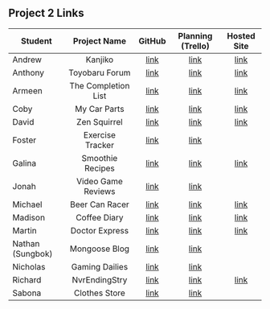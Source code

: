 ## Project 2 Links

| Student | Project Name | GitHub | Planning (Trello) | Hosted Site |
|---|:---:|:---:|:---:|:---:|
| Andrew | Kanjiko | [link](https://github.com/parke415/kanjiko) | [link](https://trello.com/b/qMRaUG0T/kanjiko) | [link](https://kanjiko.herokuapp.com/) |
| Anthony | Toyobaru Forum | [link](https://github.com/Thedbzr/toyobaru-forum) | [link](https://trello.com/b/RYBuefK3/toyobaru-forum) | [link](https://toyobaru-forum.herokuapp.com/) |
| Armeen | The Completion List | [link](https://github.com/Arm-And-Hammer/The-Completionist-List) | [link](https://trello.com/b/Omtf3m3G/project-2) | [link](https://the-completionist-list.herokuapp.com/) |
| Coby | My Car Parts | [link](https://github.com/cobycobyk/my-car-parts) | [link](https://trello.com/b/KbgXXjLS/mycarparts) | [link](https://my-car-parts.herokuapp.com/designs) |
| David | Zen Squirrel | [link](https://github.com/DaCoPro/Pomodoro-proj-mgnt) | [link](https://trello.com/b/5J7OZUoQ/zen-squirrel) | [link](https://zen-squirrel.herokuapp.com/) |
| Foster | Exercise Tracker | [link](https://github.com/fosterhorak/exercise-tracker-app) | [link](https://trello.com/b/E1EXwrb3/ga-project-2-planning-exercise-tracking) |  |
| Galina | Smoothie Recipes | [link](https://github.com/gkutieva/Healthy-Smoothie-Recipies) | [link](https://trello.com/b/TQc6ItJf/healthy-smoothie-recipies) | [link](https://healthy-smoothie-recipes.herokuapp.com/users) |
| Jonah | Video Game Reviews | [link](https://github.com/Jonahmallard/videogame-reviews) | [link](https://trello.com/b/Acy45NUL/sei-project-2) |  |
| Michael | Beer Can Racer | [link](https://github.com/mgrebowicz/beer-can-racer) | [link](https://trello.com/b/B9QIwCjf/beer-can-racer) | [link](https://beer-can-racer.herokuapp.com/) |
| Madison | Coffee Diary | [link](https://github.com/Madmaxbeyond/coffee-diary) | [link](https://trello.com/b/S7WkBCgg/project-2-full-stack-crud-app) | [link](https://coffee-babe-diary.herokuapp.com/) |
| Martin | Doctor Express | [link](https://github.com/BlueCadet-3/doctor-express) | [link](https://trello.com/b/PQ61vkrf/doctor-express) | [link](https://doctor-express.herokuapp.com/) |
| Nathan (Sungbok) | Mongoose Blog | [link](https://github.com/grey1287/mogoose-blog) | [link](https://trello.com/b/8sK8WgjV/project-2-planning) |  |
| Nicholas | Gaming Dailies | [link](https://github.com/NNguyen20/GamingDailies) | [link](https://trello.com/b/Xh2MGQif/project-2-planning) |  |
| Richard | NvrEndingStry | [link](https://github.com/turtlepower93/NvrEndngStry) | [link](https://trello.com/b/6xPmqMh0/nvrendngstry) | [link](https://nvrendngstry.herokuapp.com/) |
| Sabona | Clothes Store | [link](https://github.com/sabona10/Shopping-Site) | [link](https://trello.com/b/NY9ZGmCr/project-2-clothes-store) |  |

